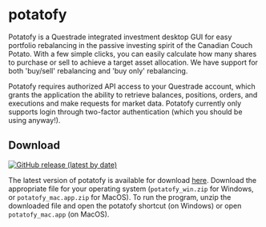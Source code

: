 # potatofy

Potatofy is a Questrade integrated investment desktop GUI for easy portfolio rebalancing in the passive investing spirit of the Canadian Couch Potato. With a few simple clicks, you can easily calculate how many shares to purchase or sell to achieve a target asset allocation. We have support for both 'buy/sell' rebalancing and 'buy only' rebalancing.

Potatofy requires authorized API access to your Questrade account, which grants the application the ability to retrieve balances, positions, orders, and executions and make requests for market data. Potatofy currently only supports login through two-factor authentication (which you should be using anyway!).

## Download 
[![GitHub release (latest by date)](https://img.shields.io/github/v/release/patchan/potatofy)](https://github.com/patchan/potatofy/releases/latest)

The latest version of potatofy is available for download [here](https://github.com/patchan/potatofy/releases/latest). Download the appropriate file for your operating system (``potatofy_win.zip`` for Windows, or ``potatofy_mac.app.zip`` for MacOS). To run the program, unzip the downloaded file and open the potatofy shortcut (on Windows) or open ``potatofy_mac.app`` (on MacOS).
